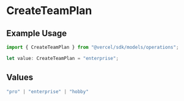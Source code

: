 # CreateTeamPlan

## Example Usage

```typescript
import { CreateTeamPlan } from "@vercel/sdk/models/operations";

let value: CreateTeamPlan = "enterprise";
```

## Values

```typescript
"pro" | "enterprise" | "hobby"
```